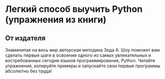 # Легкий способ выучить Python (упражнения из книги)

## От издателя

Знаменитая на весь мир авторская методика Зеда А. Шоу поможет вам сделать первые шаги в освоении одного из самых увлекательных и востребованных сегодня языков программирования, Python. Читайте упражнения, копируйте примеры и запускайте свои первые программы абсолютно без труда!
